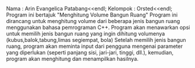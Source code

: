 Nama : Arin Evangelica Patabang<<endl;
Kelompok : Orsted<<endl;
Program ini bertajuk "Menghitung Volume Bangun Ruang" 
Program ini dirancang untuk menghitung volume dari beberapa jenis bangun ruang menggunakan bahasa pemrograman C++. 
Program akan menawarkan opsi untuk memilih jenis bangun ruang yang ingin dihitung volumenya (kubus,balok,tabung,limas segiempat, bola)
Setelah memilih jenis bangun ruang, program akan meminta input dari pengguna mengenai parameter yang diperlukan (seperti panjang sisi, jari-jari, tinggi, dll.), 
kemudian, program akan menghitung dan menampilkan hasilnya.

